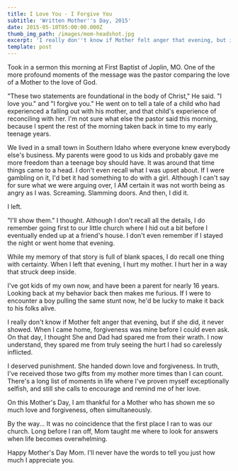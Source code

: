```yaml
---
title: I Love You - I Forgive You
subtitle: 'Written Mother''s Day, 2015'
date: 2015-05-10T05:00:00.000Z
thumb_img_path: /images/mom-headshot.jpg
excerpt: 'I really don''t know if Mother felt anger that evening, but if she...'
template: post
---
```

<p>Took in a sermon this morning at First Baptist of Joplin, MO. One of the more profound moments of the message was the pastor comparing the love of a Mother to the love of God.</p>

<p>"These two statements are foundational in the body of Christ," He said. "I love you." and "I forgive you." He went on to tell a tale of a child who had experienced a falling out with his mother, and that child's experience of reconciling with her. I'm not sure what else the pastor said this morning, because I spent the rest of the morning taken back in time to my early teenage years.</p>

<p>We lived in a small town in Southern Idaho where everyone knew everybody else's business. My parents were good to us kids and probably gave me more freedom than a teenage boy should have. It was around that time things came to a head. I don't even recall what I was upset about. If I were gambling on it, I'd bet it had something to do with a girl. Although I can't say for sure what we were arguing over, I AM certain it was not worth being as angry as I was. Screaming. Slamming doors. And then, I did it.</p>

<p>I left.</p>

<p>"I'll show them." I thought. Although I don't recall all the details, I do remember going first to our little church where I hid out a bit before I eventually ended up at a friend's house. I don't even remember if I stayed the night or went home that evening.</p>

<p>While my memory of that story is full of blank spaces, I do recall one thing with certainty. When I left that evening, I hurt my mother. I hurt her in a way that struck deep inside.</p>

<p>I've got kids of my own now, and have been a parent for nearly 16 years. Looking back at my behavior back then makes me furious. If I were to encounter a boy pulling the same stunt now, he'd be lucky to make it back to his folks alive.</p>

<p>I really don't know if Mother felt anger that evening, but if she did, it never showed. When I came home, forgiveness was mine before I could even ask. On that day, I thought She and Dad had spared me from their wrath. I now understand, they spared me from truly seeing the hurt I had so carelessly inflicted.</p>

<p>I deserved punishment. She handed down love and forgiveness. In truth, I've received those two gifts from my mother more times than I can count. There's a long list of moments in life where I've proven myself exceptionally selfish, and still she calls to encourage and remind me of her love.</p>

<p>On this Mother's Day, I am thankful for a Mother who has shown me so much love and forgiveness, often simultaneously.</p>

<p>By the way... It was no coincidence that the first place I ran to was our church. Long before I ran off, Mom taught me where to look for answers when life becomes overwhelming.</p>

<p>Happy Mother's Day Mom. I'll never have the words to tell you just how much I appreciate you.</p>
